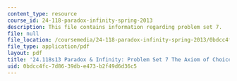 ```yaml
---
content_type: resource
course_id: 24-118-paradox-infinity-spring-2013
description: This file contains information regarding problem set 7.
file: null
file_location: /coursemedia/24-118-paradox-infinity-spring-2013/0bdcc4fc7d8639dbe473b2f49d6d36c5_MIT24_118S13_ProbSet7.pdf
file_type: application/pdf
layout: pdf
title: '24.118s13 Paradox & Infinity: Problem Set 7 The Axiom of Choice'
uid: 0bdcc4fc-7d86-39db-e473-b2f49d6d36c5
---
```

